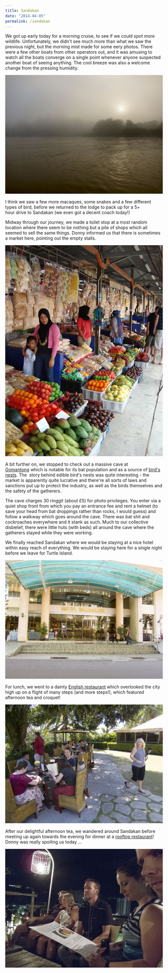 ```yaml
---
title: Sandakan
date: "2014-04-05"
permalink: /sandakan
---
```

We got up early today for a morning cruise, to see if we could spot more wildlife. Unfortunately, we didn't see much more than what we saw the previous night, but the morning mist made for some eery photos. There were a few other boats from other operators out, and it was amusing to watch all the boats converge on a single point whenever anyone suspected another boat of seeing anything. The cool breeze was also a welcome change from the pressing humidity.

![](/assets/cruise.jpg)

I think we saw a few more macaques, some snakes and a few different types of bird, before we returned to the lodge to pack up for a 5+ hour drive to Sandakan (we even got a decent coach today!)

Midway through our journey, we made a toilet stop at a most random location where there seem to be nothing but a pile of shops which all seemed to sell the same things. Donny informed us that there is sometimes a market here, pointing out the empty stalls.

![](/assets/stop.jpg)

A bit further on, we stopped to check out a massive cave at [Gomantong](http://en.wikipedia.org/wiki/Gomantong_Caves) which is notable for its bat population and as a source of [bird's nests](http://en.wikipedia.org/wiki/Edible_bird's_nest). The  story behind edible bird's nests was quite interesting - the market is apparently quite lucrative and there're all sorts of laws and sanctions put up to protect the industry, as well as the birds themselves and the safety of the gatherers.

The cave charges 30 ringgit (about £5) for photo privileges. You enter via a quiet shop front from which you pay an entrance fee and rent a helmet (to save your head from bat droppings rather than rocks, I would guess) and follow a walkway which goes around the cave. There was bat shit and cockroaches everywhere and it stank as such. Much to our collective disbelief, there were little huts (with beds) all around the cave where the gatherers stayed while they were working.

We finally reached Sandakan where we would be staying at a nice hotel within easy reach of everything. We would be staying here for a single night before we leave for Turtle Island.

![](/assets/hotel.jpg)

For lunch, we went to a dainty [English restaurant](http://www.tripadvisor.co.uk/Restaurant_Review-g303997-d1166938-Reviews-English_Tea_House_Restaurant-Sandakan_Sandakan_Division_Sabah.html) which overlooked the city high up on a flight of many steps (and more steps!), which featured afternoon tea and croquet!

![](/assets/teahouse.jpg)

After our delightful afternoon tea, we wandered around Sandakan before meeting up again towards the evening for dinner at a [rooftop restaurant]("http://www.tripadvisor.co.uk/Restaurant_Review-g303997-d1587864-Reviews-Balin_Roof_Garden_Bar_Bistro-Sandakan_Sandakan_Division_Sabah.html)! Donny was really spoiling us today ...

![](/assets/rooftop.jpg)

